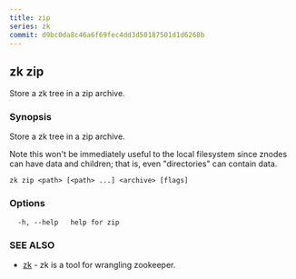 ```yaml
---
title: zip
series: zk
commit: d9bc0da8c46a6f69fec4dd3d50187501d1d6268b
---
```

## zk zip

Store a zk tree in a zip archive.

### Synopsis

Store a zk tree in a zip archive.
	
Note this won't be immediately useful to the local filesystem since znodes can have data and children;
that is, even "directories" can contain data.

```
zk zip <path> [<path> ...] <archive> [flags]
```

### Options

```
  -h, --help   help for zip
```

### SEE ALSO

* [zk](../)	 - zk is a tool for wrangling zookeeper.

